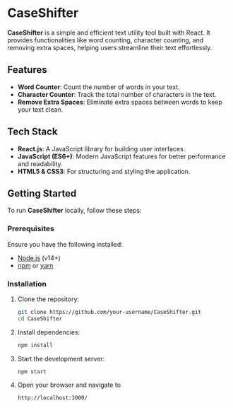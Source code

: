 # CaseShifter

**CaseShifter** is a simple and efficient text utility tool built with React. It provides functionalities like word counting, character counting, and removing extra spaces, helping users streamline their text effortlessly.

## Features

- **Word Counter**: Count the number of words in your text.
- **Character Counter**: Track the total number of characters in the text.
- **Remove Extra Spaces**: Eliminate extra spaces between words to keep your text clean.

## Tech Stack

- **React.js**: A JavaScript library for building user interfaces.
- **JavaScript (ES6+)**: Modern JavaScript features for better performance and readability.
- **HTML5 & CSS3**: For structuring and styling the application.

## Getting Started

To run **CaseShifter** locally, follow these steps:

### Prerequisites

Ensure you have the following installed:

- [Node.js](https://nodejs.org/) (v14+)
- [npm](https://www.npmjs.com/) or [yarn](https://yarnpkg.com/)

### Installation

1. Clone the repository:

   ```bash
   git clone https://github.com/your-username/CaseShifter.git
   cd CaseShifter

2. Install dependencies:

   ```bash
   npm install

3. Start the development server:

   ```bash
   npm start

4.  Open your browser and navigate to
    ```bash
    http://localhost:3000/
  

